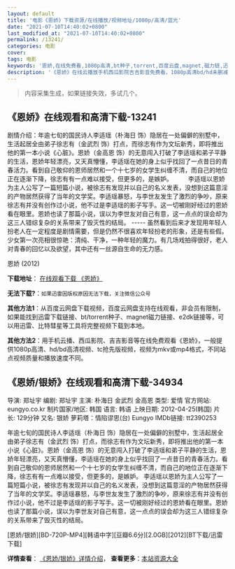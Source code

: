 ```yaml
---
layout: default
title: '电影《恩娇》下载资源/在线播放/视频地址/1080p/高清/蓝光'
date: "2021-07-10T14:40:02+0800"
last_modified_at: "2021-07-10T14:40:02+0800"
permalink: /13241/
categories: 电影
cover:
tags: 电影
keywords: '恩娇,在线免费看,1080p高清,bt种子,torrent,百度云盘,magnet,磁力链,迅雷下载资源'
description: '《恩娇》在线云播放手机西瓜影院吉吉影音免费看，1080p高清bd/hd未删减完整版和tc抢先枪版，mkv/mp4格式，附带bt/torrent种子、magnet/磁力链、百度云盘、网盘资源迅雷下载链接'
---
```


>内容采集生成，如果链接失效，多试几个。


## 《恩娇》在线观看和高清下载-13241

剧情介绍：年逾七旬的国民诗人李适瑶（朴海日 饰）隐居在一处偏僻的别墅中，生活起居全由弟子徐志有（金武烈 饰）打点，而徐志有作为文坛新秀，即将推出他的第一本小说《心脏》。恩娇（金高恩 饰）的无意闯入打破了李适瑶和弟子平静的生活，恩娇年轻漂亮，又天真懵懂，李适瑶在她的身上似乎找回了一点昔日的青春活力。看到自己敬仰的恩师居然和一个十七岁的女学生纠缠不清，而自己的地位正在逐渐下降，徐志有有一点难以接受，但更多的，是嫉妒。  　　李适瑶以恩娇为主人公写了一篇短篇小说，被徐志有发现并以自己的名义发表，没想到这篇意淫的产物居然获得了当年的文学奖。李适瑶暴怒，与李世友发生了激烈的争吵，原来徐志有并没有创作过小说，他不过是李适瑶的影子写手。这一切被刚好经过的恩娇看在眼里。恩娇也读了那篇小说，误以为李世友对自己有意，这一点点的误会却为这三人错综复杂的关系带来了毁灭性的结局。 ----- 虽然看到后来才发现用年轻人扮老人在一定程度是剧情需要，但是仍然不很喜欢年轻扮老的形象，还是有些假。少女第一次亮相很惊艳：清纯、干净，一种年轻的魔力。有几场戏拍得很好，老人对青春的回忆以及欲望，其中还有一丝源自生命的无力感。


恩娇 (2012)

**下载地址**： [在线观看下载 《恩娇》](https://www.btbtdy.me/btdy/dy5894.html) 


**无法下载?**：`如果迅雷因版权原因无法下载，关注微信公众号 `

**其他方法1**：从百度云网盘下载视频，百度云网盘支持在线观看，非会员有限制，如果能找到迅雷下载链接、bt/torrent种子、magnet磁力链接、e2dk链接等，可以用迅雷、比特彗星等工具将完整视频下载到本地。

**其他方法2**：用手机云播、西瓜影院、吉吉影音等在线免费观看《恩娇》，一般提供1080p高清、hd/bd高清视频、tc抢先版视频，视频为mkv或mp4格式，不同站点视频质量和播放速度不同。


## 《恩娇/银娇》在线观看和高清下载-34934

导演: 郑址宇 编剧: 郑址宇 主演: 朴海日 金武烈 金高恩 类型: 爱情 官方网站: eungyo.co.kr 制片国家/地区: 韩国 语言: 韩语 上映日期: 2012-04-25(韩国) 片长: 129分钟 又名: 银娇 萝莉塔：情陷谬思(台) Eungyo IMDb链接: tt2390253

年逾七旬的国民诗人李适瑶（朴海日 饰）隐居在一处偏僻的别墅中，生活起居全由弟子徐志有（金武烈 饰）打点，而徐志有作为文坛新秀，即将推出他的第一本小说《心脏》。恩娇（金高恩 饰）的无意闯入打破了李适瑶和弟子平静的生活，恩娇年轻漂亮，又天真懵懂，李适瑶在她的身上似乎找回了一点昔日的青春活力。看到自己敬仰的恩师居然和一个十七岁的女学生纠缠不清，而自己的地位正在逐渐下降，徐志有有一点难以接受，但更多的，是嫉妒。 李适瑶以恩娇为主人公写了一篇短篇小说，被徐志有发现并以自己的名义发表，没想到这篇意淫的产物居然获得了当年的文学奖。李适瑶暴怒，与李世友发生了激烈的争吵，原来徐志有并没有创作过小说，他不过是李适瑶的影子写手。这一切被刚好经过的恩娇看在眼里。恩娇也读了那篇小说，误以为李世友对自己有意，这一点点的误会却为这三人错综复杂的关系带来了毁灭性的结局。


[恩娇/银娇][BD-720P-MP4][韩语中字][豆瓣6.6分][2.0GB][2012][BT下载/迅雷下载]

**详情查看**： [《恩娇/银娇》详情介绍](/movie/34934/)， **查看更多**：[本站资源大全](/movie/t/all/)

